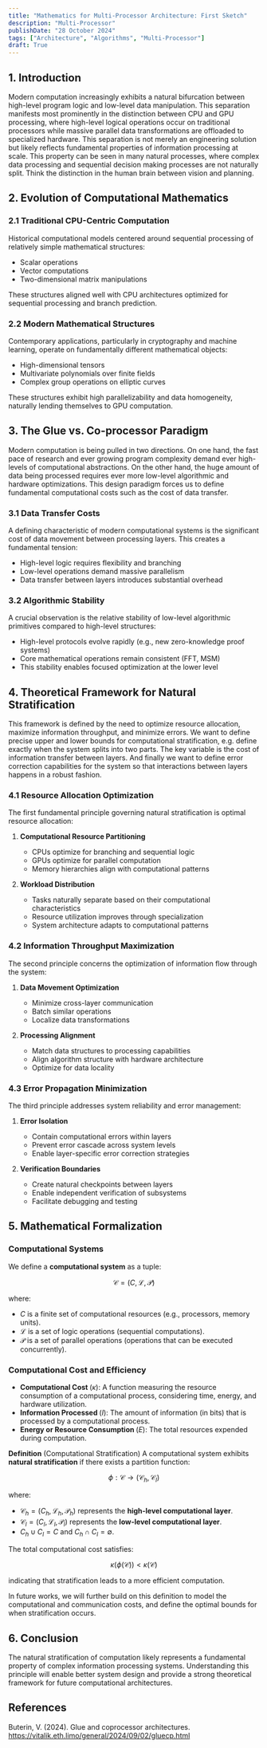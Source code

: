 ```yaml
---
title: "Mathematics for Multi-Processor Architecture: First Sketch"
description: "Multi-Processor"
publishDate: "28 October 2024"
tags: ["Architecture", "Algorithms", "Multi-Processor"]
draft: True 
---
```


## 1. Introduction
Modern computation increasingly exhibits a natural bifurcation between high-level program logic and low-level data manipulation. This separation manifests most prominently in the distinction between CPU and GPU processing, where high-level logical operations occur on traditional processors while massive parallel data transformations are offloaded to specialized hardware. This separation is not merely an engineering solution but likely reflects fundamental properties of information processing at scale.  This property can be seen in many natural processes, where complex data processing and sequential decision making processes are not naturally split.  Think the distinction in the human brain between vision and planning.

## 2. Evolution of Computational Mathematics

### 2.1 Traditional CPU-Centric Computation
Historical computational models centered around sequential processing of relatively simple mathematical structures:
- Scalar operations
- Vector computations
- Two-dimensional matrix manipulations

These structures aligned well with CPU architectures optimized for sequential processing and branch prediction.

### 2.2 Modern Mathematical Structures
Contemporary applications, particularly in cryptography and machine learning, operate on fundamentally different mathematical objects:
- High-dimensional tensors
- Multivariate polynomials over finite fields
- Complex group operations on elliptic curves

These structures exhibit high parallelizability and data homogeneity, naturally lending themselves to GPU computation.

## 3. The Glue vs. Co-processor Paradigm

Modern computation is being pulled in two directions.  On one hand, the fast pace of research and ever growing program complexity demand ever high-levels of computational abstractions.  On the other hand, the huge amount of data being processed requires ever more low-level algorithmic and hardware optimizations.  This design paradigm forces us to define fundamental computational costs such as the cost of data transfer. 

### 3.1 Data Transfer Costs
A defining characteristic of modern computational systems is the significant cost of data movement between processing layers. This creates a fundamental tension:
- High-level logic requires flexibility and branching
- Low-level operations demand massive parallelism
- Data transfer between layers introduces substantial overhead

### 3.2 Algorithmic Stability
A crucial observation is the relative stability of low-level algorithmic primitives compared to high-level structures:
- High-level protocols evolve rapidly (e.g., new zero-knowledge proof systems)
- Core mathematical operations remain consistent (FFT, MSM)
- This stability enables focused optimization at the lower level

## 4. Theoretical Framework for Natural Stratification

This framework is defined by the need to optimize resource allocation, maximize information throughput, and minimize errors.  We want to define precise upper and lower bounds for computational stratification, e.g. define exactly when the system splits into two parts.  The key variable is the cost of information transfer between layers.  And finally we want to define error correction capabilities for the system so that interactions between layers happens in a robust fashion. 

### 4.1 Resource Allocation Optimization
The first fundamental principle governing natural stratification is optimal resource allocation:

1. **Computational Resource Partitioning**
   - CPUs optimize for branching and sequential logic
   - GPUs optimize for parallel computation
   - Memory hierarchies align with computational patterns

2. **Workload Distribution**
   - Tasks naturally separate based on their computational characteristics
   - Resource utilization improves through specialization
   - System architecture adapts to computational patterns

### 4.2 Information Throughput Maximization
The second principle concerns the optimization of information flow through the system:

1. **Data Movement Optimization**
   - Minimize cross-layer communication
   - Batch similar operations
   - Localize data transformations

2. **Processing Alignment**
   - Match data structures to processing capabilities
   - Align algorithm structure with hardware architecture
   - Optimize for data locality

### 4.3 Error Propagation Minimization
The third principle addresses system reliability and error management:

1. **Error Isolation**
   - Contain computational errors within layers
   - Prevent error cascade across system levels
   - Enable layer-specific error correction strategies

2. **Verification Boundaries**
   - Create natural checkpoints between layers
   - Enable independent verification of subsystems
   - Facilitate debugging and testing

## 5. Mathematical Formalization

### Computational Systems

We define a $\textbf{computational system}$ as a tuple:

$$
\mathcal{C} = (C, \mathcal{L}, \mathcal{P})
$$

where:

* $C$ is a finite set of computational resources (e.g., processors, memory units).
* $\mathcal{L}$ is a set of logic operations (sequential computations).
* $\mathcal{P}$ is a set of parallel operations (operations that can be executed concurrently).

### Computational Cost and Efficiency

* $\textbf{Computational Cost }(\kappa)$: A function measuring the resource consumption of a computational process, considering time, energy, and hardware utilization.
* $\textbf{Information Processed }(I)$: The amount of information (in bits) that is processed by a computational process.
* $\textbf{Energy or Resource Consumption }(E)$: The total resources expended during computation.

**Definition** (Computational Stratification)
A computational system exhibits $\textbf{natural stratification}$ if there exists a partition function:

$$
\phi: \mathcal{C} \rightarrow (\mathcal{C}_h, \mathcal{C}_l)
$$

where:

* $\mathcal{C}_h = (C_h, \mathcal{L}_h, \mathcal{P}_h)$ represents the $\textbf{high-level computational layer}$.
* $\mathcal{C}_l = (C_l, \mathcal{L}_l, \mathcal{P}_l)$ represents the $\textbf{low-level computational layer}$.
* $C_h \cup C_l = C$ and $C_h \cap C_l = \emptyset$.

The total computational cost satisfies:

$$
\kappa(\phi(\mathcal{C})) < \kappa(\mathcal{C})
$$

indicating that stratification leads to a more efficient computation. 

In future works, we will further build on this definition to model the computational and communication costs, and define the optimal bounds for when stratification occurs.

## 6. Conclusion
The natural stratification of computation likely represents a fundamental property of complex information processing systems. Understanding this principle will enable better system design and provide a strong theoretical framework for future computational architectures.

## References

Buterin, V. (2024). Glue and coprocessor architectures. https://vitalik.eth.limo/general/2024/09/02/gluecp.html
